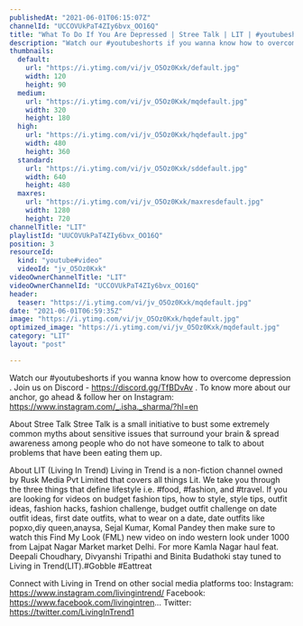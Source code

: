 ```yaml
---
publishedAt: "2021-06-01T06:15:07Z"
channelId: "UCCOVUkPaT4ZIy6bvx_OO16Q"
title: "What To Do If You Are Depressed | Stree Talk | LIT | #youtubeshorts"
description: "Watch our #youtubeshorts if you wanna know how to overcome depression\n.\nJoin us on Discord - https://discord.gg/TfBDvAv\n.\nTo know more about our anchor, go ahead & follow her on Instagram: https://www.instagram.com/_.isha._sharma/?hl=en\n\nAbout Stree Talk\nStree Talk is a small initiative to bust some extremely common myths about sensitive issues that surround your brain & spread awareness among people who do not have someone to talk to about problems that have been eating them up.\n\n\nAbout LIT (Living In Trend)\nLiving in Trend is a non-fiction channel owned by Rusk Media Pvt Limited that covers all things Lit.  We take you through the three things that define lifestyle i.e. #food, #fashion, and #travel. If you are looking for videos on budget fashion tips, how to style, style tips, outfit ideas, fashion hacks, fashion challenge, budget outfit challenge on date outfit ideas, first date outfits, what to wear on a date, date outfits like popxo,diy queen,anaysa, Sejal Kumar, Komal Pandey then make sure to watch this Find My Look (FML) new video on indo western look under 1000 from Lajpat Nagar Market market Delhi. For more Kamla Nagar haul feat. Deepali Choudhary, Divyanshi Tripathi and Binita Budathoki stay tuned to Living in Trend(LIT).#Gobble #Eattreat\n\n\nConnect with Living in Trend on other social media platforms too: \nInstagram: https://www.instagram.com/livingintrend/ \nFacebook: https://www.facebook.com/livingintren... \nTwitter: https://twitter.com/LivingInTrend1"
thumbnails:
  default:
    url: "https://i.ytimg.com/vi/jv_O5Oz0Kxk/default.jpg"
    width: 120
    height: 90
  medium:
    url: "https://i.ytimg.com/vi/jv_O5Oz0Kxk/mqdefault.jpg"
    width: 320
    height: 180
  high:
    url: "https://i.ytimg.com/vi/jv_O5Oz0Kxk/hqdefault.jpg"
    width: 480
    height: 360
  standard:
    url: "https://i.ytimg.com/vi/jv_O5Oz0Kxk/sddefault.jpg"
    width: 640
    height: 480
  maxres:
    url: "https://i.ytimg.com/vi/jv_O5Oz0Kxk/maxresdefault.jpg"
    width: 1280
    height: 720
channelTitle: "LIT"
playlistId: "UUCOVUkPaT4ZIy6bvx_OO16Q"
position: 3
resourceId:
  kind: "youtube#video"
  videoId: "jv_O5Oz0Kxk"
videoOwnerChannelTitle: "LIT"
videoOwnerChannelId: "UCCOVUkPaT4ZIy6bvx_OO16Q"
header:
  teaser: "https://i.ytimg.com/vi/jv_O5Oz0Kxk/mqdefault.jpg"
date: "2021-06-01T06:59:35Z"
image: "https://i.ytimg.com/vi/jv_O5Oz0Kxk/hqdefault.jpg"
optimized_image: "https://i.ytimg.com/vi/jv_O5Oz0Kxk/mqdefault.jpg"
category: "LIT"
layout: "post"

---
```

Watch our #youtubeshorts if you wanna know how to overcome depression
.
Join us on Discord - https://discord.gg/TfBDvAv
.
To know more about our anchor, go ahead & follow her on Instagram: https://www.instagram.com/_.isha._sharma/?hl=en

About Stree Talk
Stree Talk is a small initiative to bust some extremely common myths about sensitive issues that surround your brain & spread awareness among people who do not have someone to talk to about problems that have been eating them up.


About LIT (Living In Trend)
Living in Trend is a non-fiction channel owned by Rusk Media Pvt Limited that covers all things Lit.  We take you through the three things that define lifestyle i.e. #food, #fashion, and #travel. If you are looking for videos on budget fashion tips, how to style, style tips, outfit ideas, fashion hacks, fashion challenge, budget outfit challenge on date outfit ideas, first date outfits, what to wear on a date, date outfits like popxo,diy queen,anaysa, Sejal Kumar, Komal Pandey then make sure to watch this Find My Look (FML) new video on indo western look under 1000 from Lajpat Nagar Market market Delhi. For more Kamla Nagar haul feat. Deepali Choudhary, Divyanshi Tripathi and Binita Budathoki stay tuned to Living in Trend(LIT).#Gobble #Eattreat


Connect with Living in Trend on other social media platforms too: 
Instagram: https://www.instagram.com/livingintrend/ 
Facebook: https://www.facebook.com/livingintren... 
Twitter: https://twitter.com/LivingInTrend1